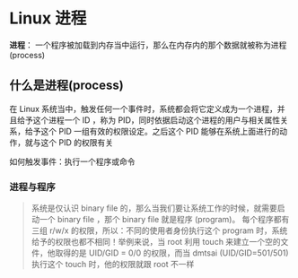 # Linux 进程
**进程**： 一个程序被加载到内存当中运行，那么在内存内的那个数据就被称为进程(process)

## 什么是进程(process)
在 Linux 系统当中，触发任何一个事件时，系统都会将它定义成为一个进程，并且给予这个进程一个 ID ，称为 PID，同时依据启动这个进程的用户与相关属性关系，给予这个 PID 一组有效的权限设定。之后这个 PID 能够在系统上面进行的动作，就与这个 PID 的权限有关

如何触发事件：执行一个程序或命令

### 进程与程序
>系统是仅认识 binary file 的，那么当我们要让系统工作的时候，就需要启动一个 binary file ，那个 binary file 就是程序 (program)。
每个程序都有三组 r/w/x 的权限，所以：不同的使用者身份执行这个 program 时，系统给予的权限也都不相同！举例来说，当 root 利用 touch 来建立一个空的文件，他取得的是 UID/GID = 0/0 的权限，而当 dmtsai (UID/GID=501/501) 执行这个 touch 时，他的权限就跟 root 不一样